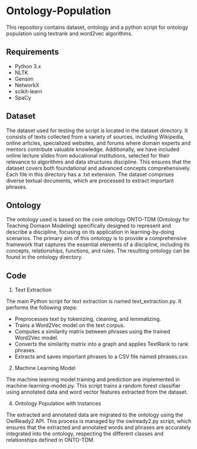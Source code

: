 # Ontology-Population

This repository contains dataset, ontology and a python script for ontology population using textrank and word2vec algorithms.

## Requirements

- Python 3.x
- NLTK
- Gensim
- NetworkX
- scikit-learn
- SpaCy

## Dataset

The dataset used for testing the script is located in the dataset directory. It consists of texts collected from a variety of sources, including Wikipedia, online articles, specialized websites, and forums where domain experts and mentors contribute valuable knowledge. Additionally, we have included online lecture slides from educational institutions, selected for their relevance to algorithms and data structures discipline. This ensures that the dataset covers both foundational and advanced concepts comprehensively. Each file in this directory has a .txt extension. The dataset comprises diverse textual documents, which are processed to extract important phrases.

## Ontology
The ontology used is based on the core ontology ONTO-TDM (Ontology for Teaching Domaon Modeling) specifically designed to represent and describe a discipline, focusing on its
application in learning-by-doing scenarios. The primary aim of this ontology is to provide a comprehensive framework that captures the essential elements of a discipline, including its
concepts, relationships, functions, and rules.
The resulting ontology can be found in the ontology directory.

## Code
1. Text Extraction

The main Python script for text extraction is named text_extraction.py. It performs the following steps:

- Preprocesses text by tokenizing, cleaning, and lemmatizing.
- Trains a Word2Vec model on the text corpus.
- Computes a similarity matrix between phrases using the trained Word2Vec model.
- Converts the similarity matrix into a graph and applies TextRank to rank phrases.
- Extracts and saves important phrases to a CSV file named phrases.csv.

2. Machine Learning Model
   
The machine learning model training and prediction are implemented in machine-learning-model.py. This script trains a random forest classifier using annotated data and word vector features extracted from the dataset.

4. Ontology Population with Instances
   
The extracted and annotated data are migrated to the ontology using the OwlReady2 API. This process is managed by the owlready2.py script, which ensures that the extracted and annotated words and phrases are accurately integrated into the ontology, respecting the different classes and relationships defined in ONTO-TDM.






